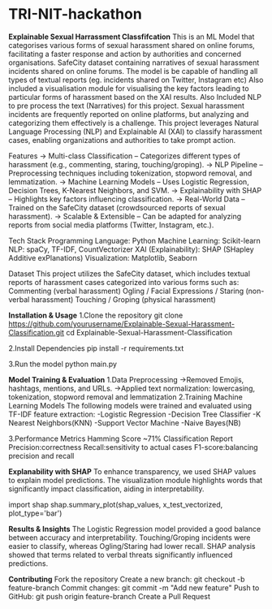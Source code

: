 # TRI-NIT-hackathon
**Explainable Sexual Harrassment Classfifcation**
This is an ML Model that categorises various forms of sexual harassment shared on online forums, facilitating a faster response and action by authorities and concerned organisations. SafeCity dataset containing narratives of sexual harassment incidents shared on online forums. The model is be capable of handling all types of textual reports (eg. incidents shared on Twitter, Instagram etc) Also included a visualisation module for visualising the key factors leading to particular forms of harassment based on the XAI results. Also Included NLP to pre process the text (Narratives) for this project. Sexual harassment incidents are frequently reported on online platforms, but analyzing and categorizing them effectively is a challenge. This project leverages Natural Language Processing (NLP) and Explainable AI (XAI) to classify harassment cases, enabling organizations and authorities to take prompt action.

Features 
-> 
Multi-class Classification – Categorizes different types of harassment (e.g., commenting, staring, touching/groping).
->
 NLP Pipeline – Preprocessing techniques including tokenization, stopword removal, and lemmatization.
-> Machine Learning Models – Uses Logistic Regression, Decision Trees, K-Nearest Neighbors, and SVM.
-> Explainability with SHAP – Highlights key factors influencing classification.
-> Real-World Data – Trained on the SafeCity dataset (crowdsourced reports of sexual harassment).
-> Scalable & Extensible – Can be adapted for analyzing reports from social media platforms (Twitter, Instagram, etc.).

Tech Stack
Programming Language: Python 
Machine Learning: Scikit-learn
NLP: spaCy, TF-IDF, CountVectorizer
XAI (Explainability): SHAP (SHapley Additive exPlanations)
Visualization: Matplotlib, Seaborn

Dataset
This project utilizes the SafeCity dataset, which includes textual reports of harassment cases categorized into various forms such as:
Commenting (verbal harassment)
Ogling / Facial Expressions / Staring (non-verbal harassment)
Touching / Groping (physical harassment)

**Installation & Usage**
1.Clone the repository
git clone https://github.com/yourusername/Explainable-Sexual-Harassment-Classification.git
cd Explainable-Sexual-Harassment-Classification

2.Install Dependencies
pip install -r requirements.txt

3.Run the model
python main.py

**Model Training & Evaluation**
1.Data Preprocessing
->Removed Emojis, hashtags, mentions, and URLs.
->Applied text normalization: lowercasing, tokenization, stopword removal and lemmatization
2.Training Machine Learning Models
The following models were trained and evaluated using TF-IDF feature extraction:
-Logistic Regression
-Decision Tree Classifier
-K Nearest Neighbors(KNN)
-Support Vector Machine
-Naive Bayes(NB)

3.Performance Metrics
Hamming Score  ~71%
Classification Report
Precision:correctness
Recall:sensitivity to actual cases
F1-score:balancing precision and recall

**Explanability with SHAP**
To enhance transparency, we used SHAP values to explain model predictions. The visualization module highlights words that significantly impact classification, aiding in interpretability.

import shap
shap.summary_plot(shap_values, x_test_vectorized, plot_type='bar')

**Results & Insights**
The Logistic Regression model provided a good balance between accuracy and interpretability.
Touching/Groping incidents were easier to classify, whereas Ogling/Staring had lower recall.
SHAP analysis showed that terms related to verbal threats significantly influenced predictions.

**Contributing**
Fork the repository
Create a new branch: git checkout -b feature-branch
Commit changes: git commit -m "Add new feature"
Push to GitHub: git push origin feature-branch
Create a Pull Request

